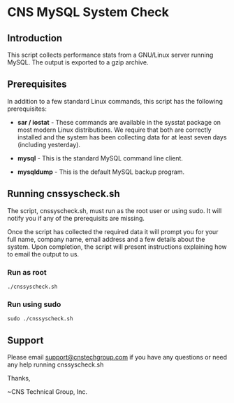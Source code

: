 # CNS MySQL System Check
## Introduction
This script collects performance stats from a GNU/Linux server running MySQL. The output is exported to a gzip archive.

## Prerequisites
In addition to a few standard Linux commands, this script has the following prerequisites:

* **sar / iostat** -	These commands are available in the sysstat package on most modern Linux distributions. We require that both are correctly installed and the system has been collecting data for at least seven days (including yesterday).

* **mysql** -	This is the standard MySQL command line client.

* **mysqldump** -	This is the default MySQL backup program.

## Running cnssyscheck.sh
The script, cnssyscheck.sh, must run as the root user or using sudo. It will notify you if any of the prerequisits are missing.

Once the script has collected the required data it will prompt you for your full name, company name, email address and a few details about the system. Upon completion, the script will present instructions explaining how to email the output to us.

### Run as root
<code>./cnssyscheck.sh</code>

### Run using sudo
<code>sudo ./cnssyscheck.sh</code>

## Support
Please email <support@cnstechgroup.com> if you have any questions or need any help running cnssyscheck.sh

Thanks,

~CNS Technical Group, Inc.
